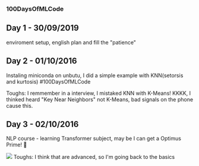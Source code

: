 
### 100DaysOfMLCode


## Day 1 - 30/09/2019
enviroment setup, english plan and fill the "patience"

## Day 2 - 01/10/2016
Instaling miniconda on unbutu, I did a simple example with KNN(setorsis and kurtosis)
#100DaysOfMLCode

Toughs: I remmember in a interview, I mistaked KNN with K-Means! KKKK, I thinked heard "Key Near Neighbors" not K-Means, bad signals on the 
phone cause this.

## Day 3 - 02/10/2016
NLP course - learning Transformer subject, may be I can get a Optimus Prime! 👾

<image src="./img/0001.jpg">
Toughs: I think that are advanced, so I'm going back to the basics
  
  


